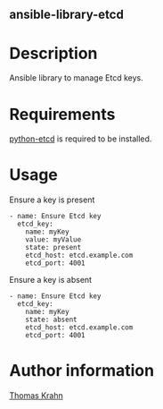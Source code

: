 ansible-library-etcd
------------------

# Description
Ansible library to manage Etcd keys.

# Requirements
[python-etcd] is required to be installed.

# Usage
Ensure a key is present
```
- name: Ensure Etcd key
  etcd_key:
    name: myKey
    value: myValue
    state: present
    etcd_host: etcd.example.com
    etcd_port: 4001
```
Ensure a key is absent
```
- name: Ensure Etcd key
  etcd_key:
    name: myKey
    state: absent
    etcd_host: etcd.example.com
    etcd_port: 4001
```

# Author information
[Thomas Krahn]

[python-etcd]: https://github.com/jplana/python-etcd
[Thomas Krahn]: mailto:ntbc@gmx.net
